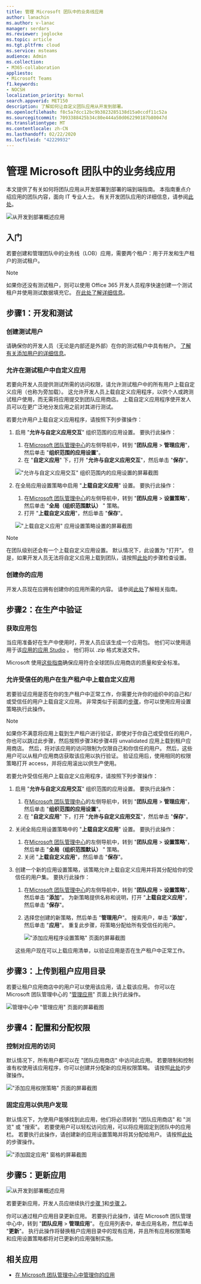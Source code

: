 ```yaml
---
title: 管理 Microsoft 团队中的业务线应用
author: lanachin
ms.author: v-lanac
manager: serdars
ms.reviewer: joglocke
ms.topic: article
ms.tgt.pltfrm: cloud
ms.service: msteams
audience: Admin
ms.collection:
- M365-collaboration
appliesto:
- Microsoft Teams
f1.keywords:
- NOCSH
localization_priority: Normal
search.appverid: MET150
description: 了解如何让自定义团队应用从开发到部署。
ms.openlocfilehash: f8c5a7dcc12bc9b3823285138d15a0ccdf11c52a
ms.sourcegitcommit: 7093388425b34c80e444a50d062290187b80047d
ms.translationtype: MT
ms.contentlocale: zh-CN
ms.lasthandoff: 02/22/2020
ms.locfileid: "42229932"
---
```

# <a name="manage-your-line-of-business-apps-in-microsoft-teams"></a>管理 Microsoft 团队中的业务线应用

本文提供了有关如何将团队应用从开发部署到部署的端到端指南。 本指南重点介绍应用的团队内容，面向 IT 专业人士。 有关开发团队应用的详细信息，请参阅<a href="https://docs.microsoft.com/microsoftteams/platform" target="_blank">此处</a>。

![从开发到部署概述应用](media/manage-your-lob-apps.png)

## <a name="getting-started"></a>入门

若要创建和管理团队中的业务线（LOB）应用，需要两个租户：用于开发和生产租户的测试租户。

> [!NOTE]
> 如果你还没有测试租户，则可以使用 Office 365 开发人员程序快速创建一个测试租户并使用测试数据填充它。 <a href="https://developer.microsoft.com/office/dev-program" target="_blank">在此处了解详细信息</a>。

## <a name="step-1-develop-and-test"></a>步骤1：开发和测试

### <a name="create-test-users"></a>创建测试用户

请确保你的开发人员（无论是内部还是外部）在你的测试租户中具有帐户。 <a href="https://docs.microsoft.com/office365/admin/add-users/add-users" target="_blank">了解有关添加用户的详细信息</a>。

### <a name="allow-custom-apps-in-the-test-tenant"></a>允许在测试租户中自定义应用

若要向开发人员提供测试所需的访问权限，请允许测试租户中的所有用户上载自定义应用（也称为旁加载）。 这允许开发人员上载自定义应用程序，以供个人或跨测试租户使用，而无需将应用提交到团队应用商店。 上载自定义应用程序使开发人员可以在更广泛地分发应用之前对其进行测试。

若要允许用户上载自定义应用程序，请按照下列步骤操作：

1. 启用 "**允许与自定义应用交互**" 组织范围的应用设置。 要执行此操作：
    1. 在<a href="https://admin.teams.microsoft.com/" target="_blank">Microsoft 团队管理中心</a>的左侧导航中，转到 "**团队应用** > **管理应用**"，然后单击 "**组织范围的应用设置**"。
    2. 在 "**自定义应用**" 下，打开 "**允许与自定义应用交互**"，然后单击 "**保存**"。

    !["允许与自定义应用交互" 组织范围内的应用设置的屏幕截图](media/manage-your-lob-apps-org-wide-custom-apps.png)

2. 在全局应用设置策略中启用 "**上载自定义应用**" 设置。 要执行此操作：
    1. 在<a href="https://admin.teams.microsoft.com/" target="_blank">Microsoft 团队管理中心</a>的左侧导航中，转到 "**团队应用** > **设置策略**"，然后单击 "**全局（组织范围默认）** " 策略。
    2. 打开 "**上载自定义应用**"，然后单击 "**保存**"。

    !["上载自定义应用" 应用设置策略设置的屏幕截图](media/manage-your-lob-apps-app-setup-custom-apps.png)

> [!NOTE]
> 在团队级别还会有一个上载自定义应用设置。 默认情况下，此设置为 "打开"。 但是，如果开发人员无法将自定义应用上载到团队，请按照<a href="https://docs.microsoft.com/microsoftteams/teams-custom-app-policies-and-settings#configure-the-team-custom-app-setting" target="_blank">此处</a>的步骤检查设置。

### <a name="create-your-app"></a>创建你的应用

开发人员现在应拥有创建你的应用所需的内容。 请参阅<a href="https://docs.microsoft.com/microsoftteams/platform" target="_blank">此处</a>了解相关指南。

## <a name="step-2-validate-in-production"></a>步骤2：在生产中验证

### <a name="get-the-app-package"></a>获取应用包

当应用准备好在生产中使用时，开发人员应该生成一个应用包。 他们可以使用适用于该<a href="https://docs.microsoft.com/microsoftteams/platform/get-started/get-started-app-studio" target="_blank">应用的应用 Studio</a> 。 他们将以 .zip 格式发送文件。

Microsoft 使用<a href="https://docs.microsoft.com/microsoftteams/platform/publishing/office-store-approval" target="_blank">这些指南</a>确保应用符合全球团队应用商店的质量和安全标准。

### <a name="allow-trusted-users-to-upload-custom-apps-in-the-production-tenant"></a>允许受信任的用户在生产租户中上载自定义应用

若要验证应用是否在你的生产租户中正常工作，你需要允许你的组织中的自己和/或受信任的用户上载自定义应用。  非常类似于前面的<a href="https://docs.microsoft.com/microsoftteams/manage-your-lob-apps#allow-custom-apps-in-the-test-tenant" target="_blank">步骤</a>，你可以使用应用设置策略执行此操作。

> [!NOTE]
> 如果你不满意将应用上载到生产租户进行验证，即使对于你自己或受信任的用户，你也可以跳过此步骤，然后按照步骤3和步骤4将 unvalidated 应用上载到租户应用商店。 然后，将对该应用的访问限制为仅限自己和你信任的用户。 然后，这些用户可以从租户应用商店获取该应用以执行验证。 验证应用后，使用相同的权限策略打开 access，并将应用滚出以供生产使用。

若要允许受信任用户上载自定义应用程序，请按照下列步骤操作：

1. 启用 "**允许与自定义应用交互**" 组织范围的应用设置。 要执行此操作：
    1. 在<a href="https://admin.teams.microsoft.com/" target="_blank">Microsoft 团队管理中心</a>的左侧导航中，转到 "**团队应用** > **管理应用**"，然后单击 "**组织范围的应用设置**"。
    2. 在 "**自定义应用**" 下，打开 "**允许与自定义应用交互**"，然后单击 "**保存**"。
2. 关闭全局应用设置策略中的 "**上载自定义应用**" 设置。 要执行此操作：
    1. 在<a href="https://admin.teams.microsoft.com/" target="_blank">Microsoft 团队管理中心</a>的左侧导航中，转到 "**团队应用** > **设置策略**"，然后单击 "**全局（组织范围默认）** " 策略。
    2. 关闭 "**上载自定义应用**"，然后单击 "**保存**"。
3. 创建一个新的应用设置策略，该策略允许上载自定义应用并将其分配给你的受信任的用户集。 要执行此操作：
    1. 在<a href="https://admin.teams.microsoft.com/" target="_blank">Microsoft 团队管理中心</a>的左侧导航中，转到 "**团队应用** > **设置策略**"，然后单击 "**添加**"。 为新策略提供名称和说明，打开 "**上载自定义应用**"，然后单击 "**保存**"。
    2. 选择您创建的新策略，然后单击 "**管理用户**"。 搜索用户，单击 "**添加**"，然后单击 "**应用**"。 重复此步骤，将策略分配给所有受信任的用户。

        !["添加应用程序设置策略" 页面的屏幕截图](media/manage-your-lob-apps-new-app-setup-policy.png)

    这些用户现在可以上载应用清单，以验证应用是否在生产租户中正常工作。

## <a name="step-3-upload-to-the-tenant-app-catalog"></a>步骤3：上传到租户应用目录

若要让租户应用商店中的用户可以使用该应用，请上载该应用。 你可以在 Microsoft 团队管理中心的 "[管理应用](manage-apps.md)" 页面上执行此操作。

![管理中心中 "管理应用" 页面的屏幕截图](media/manage-your-lob-apps-upload-new-app.png)

## <a name="step-4-configure-and-assign-permissions"></a>步骤4：配置和分配权限

### <a name="control-access-to-the-app"></a>控制对应用的访问

默认情况下，所有用户都可以在 "团队应用商店" 中访问此应用。 若要限制和控制谁有权使用该应用程序，你可以创建并分配新的应用权限策略。 请按照<a href="https://docs.microsoft.com/microsoftteams/teams-app-permission-policies#create-a-custom-app-permission-policy" target="_blank">此处</a>的步骤操作。

!["添加应用权限策略" 页面的屏幕截图](media/manage-your-lob-apps-new-app-permission-policy.png)

### <a name="pin-the-app-for-users-to-discover"></a>固定应用以供用户发现

默认情况下，为使用户能够找到此应用，他们将必须转到 "团队应用商店" 和 "浏览" 或 "搜索"。 若要使用户可以轻松访问应用，可以将应用固定到团队中的应用栏。 若要执行此操作，请创建新的应用设置策略并将其分配给用户。 请按照<a href="https://docs.microsoft.com/microsoftteams/teams-app-setup-policies#create-a-custom-app-setup-policy" target="_blank">此处</a>的步骤操作。

!["添加固定应用" 窗格的屏幕截图](media/manage-your-lob-apps-pinned-apps.png)

## <a name="step-5-update-the-app"></a>步骤5：更新应用

![从开发到部署概述应用](media/manage-your-lob-apps-update.png)

若要更新应用，开发人员应继续执行[步骤 1](#step-1-develop-and-test)和[步骤 2](#step-2-validate-in-production)。

你可以通过租户应用目录更新应用。 若要执行此操作，请在 Microsoft 团队管理中心中，转到 "**团队应用** > **管理应用**"。 在应用列表中，单击应用名称，然后单击 "**更新**"。 执行此操作将替换租户应用目录中的现有应用，并且所有应用权限策略和应用设置策略都将对已更新的应用强制实施。

## <a name="related-apps"></a>相关应用

- [在 Microsoft 团队管理中心中管理你的应用](manage-apps.md)